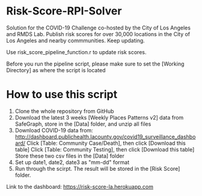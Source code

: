 # Risk-Score-RPI-Solver
Solution for the COVID-19 Challenge co-hosted by the City of Los Angeles and RMDS Lab. Publish risk scores for over 30,000 locations in the City of Los Angeles and nearby commmunities. Keep updating.

Use risk_score_pipeline_function.r to update risk scores.

Before you run the pipeline script, please make sure to set the [Working Directory] as where the script is located

# How to use this script
 1. Clone the whole repository from GitHub
 2. Download the latest 3 weeks [Weekly Places Patterns v2] data from SafeGraph, store in the [Data] folder, and unzip all files
 3. Download COVID-19 data from: http://dashboard.publichealth.lacounty.gov/covid19_surveillance_dashboard/
    Click [Table: Community Case/Death], then click [Download this table]
    Click [Table: Community Testing], then click [Download this table]
    Store these two csv files in the [Data] folder
 4. Set up date1, date2, date3 as "mm-dd" format
 5. Run through the scirpt. The result will be stored in the [Risk Score] folder.

Link to the dashboard: https://risk-score-la.herokuapp.com

